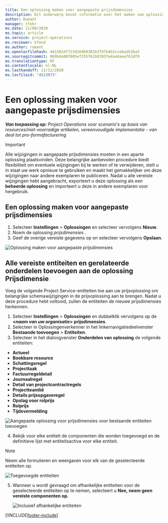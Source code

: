 ```yaml
---
title: Een oplossing maken voor aangepaste prijsdimensies
description: Dit onderwerp bevat informatie over het maken van oplossingen voor aangepaste prijsdimensies.
author: Rumant
manager: tfehr
ms.date: 11/09/2020
ms.topic: article
ms.service: project-operations
ms.reviewer: kfend
ms.author: rumant
ms.openlocfilehash: 441501dff23d16960381b3f9fb4b2cceba2b3ba5
ms.sourcegitcommit: 869bde007805ef255f61b03937e4a44aeef61df9
ms.translationtype: HT
ms.contentlocale: nl-NL
ms.lasthandoff: 11/12/2020
ms.locfileid: "4513973"
---
```

# <a name="create-a-solution-for-custom-pricing-dimensions"></a>Een oplossing maken voor aangepaste prijsdimensies

 _**Van toepassing op:** Project Operations voor scenario's op basis van resources/niet-voorradige artikelen, vereenvoudigde implementatie - van deal tot pro-formafacturering_ 

>[!IMPORTANT]
>Alle wijzigingen in aangepaste prijsdimensies moeten in een aparte oplossing plaatsvinden. Deze belangrijke aanbevolen procedure biedt flexibiliteit om eventuele wijzigingen bij te werken of te verwijderen, stelt u in staat uw werk opnieuw te gebruiken en maakt het gemakkelijker om deze wijzigingen naar andere exemplaren te publiceren. Nadat u alle vereiste wijzigingen hebt aangebracht, exporteert u deze oplossing als een **beheerde oplossing** en importeert u deze in andere exemplaren voor hergebruik.

## <a name="create-a-solution-for-custom-pricing-dimensions"></a>Een oplossing maken voor aangepaste prijsdimensies

1.  Selecteer **Instellingen** > **Oplossingen** en selecteer vervolgens **Nieuw**.
2.  Noem de oplossing *prijsdimensies <your organization name>*.
3. Geef de overige vereiste gegevens op en selecteer vervolgens **Opslaan**.

  ![Oplossing maken voor aangepaste prijsdimensies](./media/Creation-of-custom-pricing-dimension-solution.png)
 
## <a name="add-all-required-entities-and-related-components-to-the-pricing-dimension-solution"></a>Alle vereiste entiteiten en gerelateerde onderdelen toevoegen aan de oplossing Prijsdimensie

Voeg de volgende Project Service-entiteiten toe aan uw prijsoplossing om belangrijke schemawijzigingen in de prijsoplossing aan te brengen. Nadat u deze procedure hebt voltooid, zullen de entiteiten de nieuwe prijsdimensies herkennen.

1.  Selecteer **Instellingen** > **Oplossingen** en dubbelklik vervolgens op de **<*naam van uw organisatie*> prijsdimensies**.
2.  Selecteer in Oplossingenverkenner in het linkernavigatiedeelvenster **Bestaande toevoegen** > **Entiteiten**.
3.  Selecteer in het dialoogvenster **Onderdelen van oplossing** de volgende entiteiten:
 
   - **Actueel**
   - **Boekbare resource**
   - **Schattingsregel**
   - **Projecttaak**
   - **Factuurregeldetail**
   - **Journaalregel**
   - **Detail van projectcontractregels**
   - **Projectteamlid**
   - **Details prijsopgaveregel**
   - **Opslag voor rolprijs**
   - **Rolprijs**
   - **Tijdsvermelding**
 
   ![Aangepaste oplossing voor prijsdimensies voor bestaande entiteiten toevoegen](./media/Existing-entities-to-PD-solution.png)
 
 4. Bekijk voor elke entiteit de componenten die worden toegevoegd en de definitieve lijst met entiteitsactiva voor elke entiteit. 

   >[!NOTE]
   > Neem alle formulieren en weergaven voor elk van de geselecteerde entiteiten op.

  ![Toegevoegde entiteiten](./media/solution-component-selection.png)


5.  Wanneer u wordt gevraagd om afhankelijke entiteiten voor de geselecteerde entiteiten op te nemen, selecteert u **Nee, neem geen vereiste componenten op.**

    ![Inclusief afhankelijke entiteiten](./media/Do-not-include-required.png)


[!INCLUDE[footer-include](../includes/footer-banner.md)]